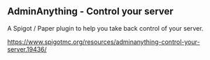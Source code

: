 AdminAnything - Control your server
-

A Spigot / Paper plugin to help you take back control of your server.

https://www.spigotmc.org/resources/adminanything-control-your-server.19436/